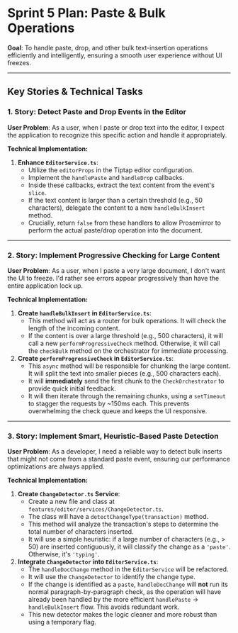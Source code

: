 # Sprint 5 Plan: Paste & Bulk Operations

**Goal**: To handle paste, drop, and other bulk text-insertion operations efficiently and intelligently, ensuring a smooth user experience without UI freezes.

---

## Key Stories & Technical Tasks

### 1. Story: Detect Paste and Drop Events in the Editor

**User Problem**: As a user, when I paste or drop text into the editor, I expect the application to recognize this specific action and handle it appropriately.

**Technical Implementation:**

1.  **Enhance `EditorService.ts`**:
    *   Utilize the `editorProps` in the Tiptap editor configuration.
    *   Implement the `handlePaste` and `handleDrop` callbacks.
    *   Inside these callbacks, extract the text content from the event's `slice`.
    *   If the text content is larger than a certain threshold (e.g., 50 characters), delegate the content to a new `handleBulkInsert` method.
    *   Crucially, return `false` from these handlers to allow Prosemirror to perform the actual paste/drop operation into the document.

---

### 2. Story: Implement Progressive Checking for Large Content

**User Problem**: As a user, when I paste a very large document, I don't want the UI to freeze. I'd rather see errors appear progressively than have the entire application lock up.

**Technical Implementation:**

1.  **Create `handleBulkInsert` in `EditorService.ts`**:
    *   This method will act as a router for bulk operations. It will check the length of the incoming content.
    *   If the content is over a large threshold (e.g., 500 characters), it will call a new `performProgressiveCheck` method. Otherwise, it will call the `checkBulk` method on the orchestrator for immediate processing.
2.  **Create `performProgressiveCheck` in `EditorService.ts`**:
    *   This `async` method will be responsible for chunking the large content. It will split the text into smaller pieces (e.g., 500 characters each).
    *   It will **immediately** send the first chunk to the `CheckOrchestrator` to provide quick initial feedback.
    *   It will then iterate through the remaining chunks, using a `setTimeout` to stagger the requests by ~150ms each. This prevents overwhelming the check queue and keeps the UI responsive.

---

### 3. Story: Implement Smart, Heuristic-Based Paste Detection

**User Problem**: As a developer, I need a reliable way to detect bulk inserts that might not come from a standard paste event, ensuring our performance optimizations are always applied.

**Technical Implementation:**

1.  **Create `ChangeDetector.ts` Service**:
    *   Create a new file and class at `features/editor/services/ChangeDetector.ts`.
    *   The class will have a `detectChangeType(transaction)` method.
    *   This method will analyze the transaction's steps to determine the total number of characters inserted.
    *   It will use a simple heuristic: if a large number of characters (e.g., > 50) are inserted contiguously, it will classify the change as a `'paste'`. Otherwise, it's `'typing'`.
2.  **Integrate `ChangeDetector` into `EditorService.ts`**:
    *   The `handleDocChange` method in the `EditorService` will be refactored.
    *   It will use the `ChangeDetector` to identify the change type.
    *   If the change is identified as a `paste`, `handleDocChange` will **not** run its normal paragraph-by-paragraph check, as the operation will have already been handled by the more efficient `handlePaste` -> `handleBulkInsert` flow. This avoids redundant work.
    *   This new detector makes the logic cleaner and more robust than using a temporary flag. 